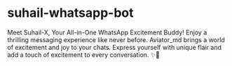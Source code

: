 # suhail-whatsapp-bot
Meet Suhail-X, Your All-in-One WhatsApp Excitement Buddy!  Enjoy a thrilling messaging experience like never before. Aviator_md brings a world of excitement and joy to your chats. Express yourself with unique flair and add a touch of excitement to every conversation. ✨🤖
